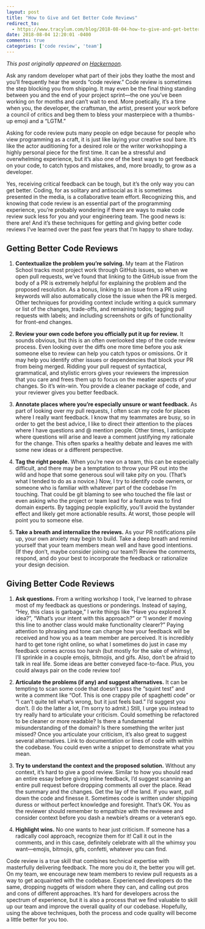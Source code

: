 ```yaml
---
layout: post
title: "How to Give and Get Better Code Reviews"
redirect_to:
  - https://www.tracylum.com/blog/2018-08-04-how-to-give-and-get-better-code-reviews/
date: 2018-08-04 12:20:01 -0400
comments: true
categories: ['code review', 'team']
---
```


_This post originally appeared on
[Hackernoon](https://hackernoon.com/how-to-give-and-get-better-code-reviews-e011c3cda55e)._

Ask any random developer what part of their jobs they loathe the most and you’ll frequently hear the words “code review.” Code review is sometimes the step blocking you from shipping. It may even be the final thing standing between you and the end of your project sprint—the one you’ve been working on for months and can’t wait to end. More poetically, it’s a time when you, the developer, the craftsman, the artist, present your work before a council of critics and beg them to bless your masterpiece with a thumbs-up emoji and a “LGTM.”

Asking for code review puts many people on edge because for people who view programming as a craft, it is just like laying your creative soul bare. It’s like the actor auditioning for a desired role or the writer workshopping a highly personal piece for the first time. It can be a stressful and overwhelming experience, but it’s also one of the best ways to get feedback on your code, to catch typos and mistakes, and, more broadly, to grow as a developer.

Yes, receiving critical feedback can be tough, but it’s the only way you can get better. Coding, for as solitary and antisocial as it is sometimes presented in the media, is a collaborative team effort. Recognizing this, and knowing that code review is an essential part of the programming experience, you’re probably wondering if there are ways to make code review suck less for you and your engineering team. The good news is: there are! And it’s these techniques for getting and giving better code reviews I’ve learned over the past few years that I’m happy to share today.

## Getting Better Code Reviews

1. **Contextualize the problem you’re solving.** My team at the Flatiron School tracks most project work through GitHub issues, so when we open pull requests, we’ve found that linking to the GitHub issue from the body of a PR is extremely helpful for explaining the problem and the proposed resolution. As a bonus, linking to an issue from a PR using keywords will also automatically close the issue when the PR is merged. Other techniques for providing context include writing a quick summary or list of the changes, trade-offs, and remaining todos; tagging pull requests with labels; and including screenshots or gifs of functionality for front-end changes.

2. **Review your own code before you officially put it up for review.** It sounds obvious, but this is an often overlooked step of the code review process. Even looking over the diffs one more time before you ask someone else to review can help you catch typos or omissions. Or it may help you identify other issues or dependencies that block your PR from being merged. Ridding your pull request of syntactical, grammatical, and stylistic errors gives your reviewers the impression that you care and frees them up to focus on the meatier aspects of your changes. So it’s win-win. You provide a cleaner package of code, and your reviewer gives you better feedback.

3. **Annotate places where you’re especially unsure or want feedback.** As part of looking over my pull requests, I often scan my code for places where I really want feedback. I know that my teammates are busy, so in order to get the best advice, I like to direct their attention to the places where I have questions and @ mention people. Other times, I anticipate where questions will arise and leave a comment justifying my rationale for the change. This often sparks a healthy debate and leaves me with some new ideas or a different perspective.

4. **Tag the right people.** When you’re new on a team, this can be especially difficult, and there may be a temptation to throw your PR out into the wild and hope that some generous soul will take pity on you. (That’s what I tended to do as a novice.) Now, I try to identify code owners, or someone who is familiar with whatever part of the codebase I’m touching. That could be git blaming to see who touched the file last or even asking who the project or team lead for a feature was to find domain experts. By tagging people explicitly, you’ll avoid the bystander effect and likely get more actionable results. At worst, those people will point you to someone else.

5. **Take a breath and internalize the reviews.** As your PR notifications pile up, your own anxiety may begin to build. Take a deep breath and remind yourself that your team members mean well and have good intentions. (If they don’t, maybe consider joining our team?) Review the comments, respond, and do your best to incorporate the feedback or rationalize your design decision.

## Giving Better Code Reviews

1. **Ask questions.** From a writing workshop I took, I’ve learned to phrase most of my feedback as questions or ponderings. Instead of saying, “Hey, this class is garbage,” I write things like “Have you explored X idea?”, “What’s your intent with this approach?” or “I wonder if moving this line to another class would make functionality clearer?” Paying attention to phrasing and tone can change how your feedback will be received and how you as a team member are perceived. It is incredibly hard to get tone right online, so what I sometimes do just in case my feedback comes across too harsh (but mostly for the sake of whimsy), I’ll sprinkle in a couple emojis, bitmojis, and gifs. Also, don’t be afraid to talk in real life. Some ideas are better conveyed face-to-face. Plus, you could always pair on the code review too!

2. **Articulate the problems (if any) and suggest alternatives.** It can be tempting to scan some code that doesn’t pass the “squint test” and write a comment like “Oof. This is one crappy pile of spaghetti code” or “I can’t quite tell what’s wrong, but it just feels bad.” I’d suggest you don’t. (I do the latter a lot, I’m sorry to admit.) Still, I urge you instead to try really hard to articulate your criticism. Could something be refactored to be cleaner or more readable? Is there a fundamental misunderstanding of the domain? Is there something the writer just missed? Once you articulate your criticism, it’s also great to suggest several alternatives. Link to documentation or lines of code with within the codebase. You could even write a snippet to demonstrate what you mean.

3. **Try to understand the context and the proposed solution.** Without any context, it’s hard to give a good review. Similar to how you should read an entire essay before giving inline feedback, I’d suggest scanning an entire pull request before dropping comments all over the place. Read the summary and the changes. Get the lay of the land. If you want, pull down the code and finesse it. Sometimes code is written under shipping duress or without perfect knowledge and foresight. That’s OK. You as the reviewer should remember to empathize with the reviewee and consider context before you dash a newbie’s dreams or a veteran’s ego.

4. **Highlight wins.** No one wants to hear just criticism. If someone has a radically cool approach, recognize them for it! Call it out in the comments, and in this case, definitely celebrate with all the whimsy you want—emojis, bitmojis, gifs, confetti, whatever you can find.

Code review is a true skill that combines technical expertise with masterfully delivering feedback. The more you do it, the better you will get. On my team, we encourage new team members to review pull requests as a way to get acquainted with the codebase. Experienced developers do the same, dropping nuggets of wisdom where they can, and calling out pros and cons of different approaches. It’s hard for developers across the spectrum of experience, but it is also a process that we find valuable to skill up our team and improve the overall quality of our codebase. Hopefully, using the above techniques, both the process and code quality will become a little better for you too.

